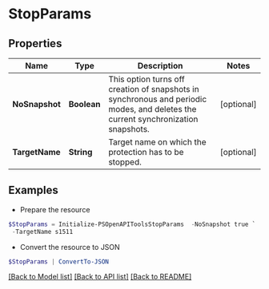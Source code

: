 # StopParams
## Properties

Name | Type | Description | Notes
------------ | ------------- | ------------- | -------------
**NoSnapshot** | **Boolean** | This option turns off creation of snapshots in synchronous and periodic modes, and deletes the current synchronization snapshots. | [optional] 
**TargetName** | **String** | Target name on which the protection has to be stopped. | [optional] 

## Examples

- Prepare the resource
```powershell
$StopParams = Initialize-PSOpenAPIToolsStopParams  -NoSnapshot true `
 -TargetName s1511
```

- Convert the resource to JSON
```powershell
$StopParams | ConvertTo-JSON
```

[[Back to Model list]](../README.md#documentation-for-models) [[Back to API list]](../README.md#documentation-for-api-endpoints) [[Back to README]](../README.md)

